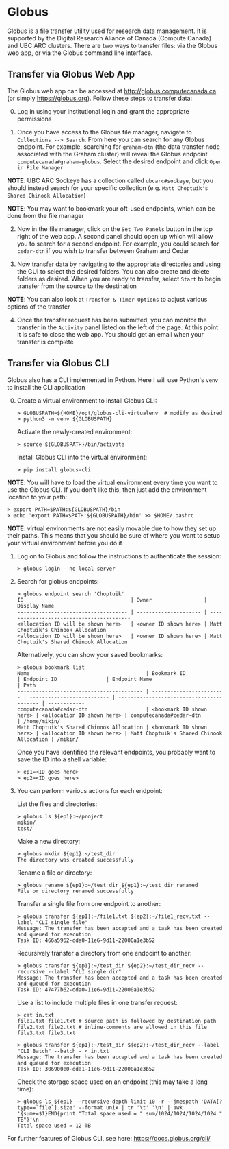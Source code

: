 # Globus

Globus is a file transfer utility used for research data management. It is supported by the Digital Research Aliance of Canada (Compute Canada) and UBC ARC clusters. There are two ways to transfer files: via the Globus web app, or via the Globus command line interface.

## Transfer via Globus Web App

The Globus web app can be accessed at http://globus.computecanada.ca (or simply https://globus.org). Follow these steps to transfer data:

0. Log in using your institutional login and grant the appropriate permissions

1. Once you have access to the Globus file manager, navigate to `Collections --> Search`. From here you can search for any Globus endpoint. For example, searching for `graham-dtn` (the data transfer node associated with the Graham cluster) will reveal the Globus endpoint `computecanada#graham-globus`. Select the desired endpoint and click `Open in File Manager`

**NOTE**: UBC ARC Sockeye has a collection called `ubcarc#sockeye`, but you should instead search for your specific collection (e.g. `Matt Choptuik's Shared Chinook Allocation`)

**NOTE**: You may want to bookmark your oft-used endpoints, which can be done from the file manager

2. Now in the file manager, click on the `Set Two Panels` button in the top right of the web app. A second panel should open up which will allow you to search for a second endpoint. For example, you could search for `cedar-dtn` if you wish to transfer between Graham and Cedar

3. Now transfer data by navigating to the appropriate directories and using the GUI to select the desired folders. You can also create and delete folders as desired. When you are ready to transfer, select `Start` to begin transfer from the source to the destination

**NOTE**: You can also look at `Transfer & Timer Options` to adjust various options of the transfer

4. Once the transfer request has been submitted, you can monitor the transfer in the
`Activity` panel listed on the left of the page. At this point it is safe to close the web app. You should get an email when your transfer is complete


## Transfer via Globus CLI

Globus also has a CLI implemented in Python. Here I will use Python's `venv` to install the CLI application

0. Create a virtual environment to install Globus CLI:
    ```
    > GLOBUSPATH=${HOME}/opt/globus-cli-virtualenv  # modify as desired
    > python3 -m venv ${GLOBUSPATH}
    ```
    Activate the newly-created environment:
    ```
    > source ${GLOBUSPATH}/bin/activate
    ```
    Install Globus CLI into the virtual environment:
    ```
    > pip install globus-cli
    ```

**NOTE**: You will have to load the virtual environment every time you want to use the Globus CLI. If you don't like this, then just add the environment location to your path:
```
> export PATH=$PATH:${GLOBUSPATH}/bin
> echo 'export PATH=$PATH:${GLOBUSPATH}/bin' >> $HOME/.bashrc
```

**NOTE**: virtual environments are not easily movable due to how they set up their paths. This means that you should be sure of where you want to setup your virtual environment before you do it

1. Log on to Globus and follow the instructions to authenticate the session:
    ```
    > globus login --no-local-server
    ```

2. Search for globus endpoints:
    ```
    > globus endpoint search 'Choptuik'
    ID                                   | Owner                 | Display Name
    ------------------------------------ | --------------------- | -----------------------------------------
    <allocation ID will be shown here>   | <owner ID shown here> | Matt Choptuik's Chinook Allocation
    <allocation ID will be shown here>   | <owner ID shown here> | Matt Choptuik's Shared Chinook Allocation
    ```

    Alternatively, you can show your saved bookmarks:
    ```
    > globus bookmark list
    Name                                      | Bookmark ID              | Endpoint ID                | Endpoint Name                             | Path
    ----------------------------------------- | ------------------------ | -------------------------- | ----------------------------------------- | ------------
    computecanada#cedar-dtn                   | <bookmark ID shown here> | <allocation ID shown here> | computecanada#cedar-dtn                   | /home/mikin/
    Matt Choptuik's Shared Chinook Allocation | <bookmark ID shown here> | <allocation ID shown here> | Matt Choptuik's Shared Chinook Allocation | /mikin/
    ```

    Once you have identified the relevant endpoints, you probably want to save the ID into a shell variable:
    ```
    > ep1=<ID goes here>
    > ep2=<ID goes here>
    ```

3. You can perform various actions for each endpoint:

    List the files and directories:
    ```
    > globus ls ${ep1}:~/project
    mikin/
    test/
    ```

    Make a new directory:
    ```
    > globus mkdir ${ep1}:~/test_dir
    The directory was created successfully
    ```

    Rename a file or directory:
    ```
    > globus rename ${ep1}:~/test_dir ${ep1}:~/test_dir_renamed
    File or directory renamed successfully
    ```

    Transfer a single file from one endpoint to another:
    ```
    > globus transfer ${ep1}:~/file1.txt ${ep2}:~/file1_recv.txt --label "CLI single file"
    Message: The transfer has been accepted and a task has been created and queued for execution
    Task ID: 466a5962-dda0-11e6-9d11-22000a1e3b52
    ```

    Recursively transfer a directory from one endpoint to another:
    ```
    > globus transfer ${ep1}:~/test_dir ${ep2}:~/test_dir_recv --recursive --label "CLI single dir"
    Message: The transfer has been accepted and a task has been created and queued for execution
    Task ID: 47477b62-dda0-11e6-9d11-22000a1e3b52
    ```

    Use a list to include multiple files in one transfer request:
    ```
    > cat in.txt
    file1.txt file1.txt # source path is followed by destination path
    file2.txt file2.txt # inline-comments are allowed in this file
    file3.txt file3.txt

    > globus transfer ${ep1}:~/test_dir ${ep2}:~/test_dir_recv --label "CLI Batch" --batch - < in.txt
    Message: The transfer has been accepted and a task has been created and queued for execution
    Task ID: 306900e0-dda1-11e6-9d11-22000a1e3b52
    ```
    
    Check the storage space used on an endpoint (this may take a long time):
    ```
    > globus ls ${ep1} --recursive-depth-limit 10 -r --jmespath 'DATA[?type==`file`].size' --format unix | tr '\t' '\n' | awk '{sum+=$1}END{print "Total space used = " sum/1024/1024/1024/1024 " TB"}'\n
    Total space used = 12 TB
    ```
    
For further features of Globus CLI, see here:
https://docs.globus.org/cli/

